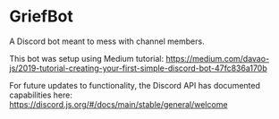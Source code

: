 # GriefBot
A Discord bot meant to mess with channel members.

This bot was setup using Medium tutorial: https://medium.com/davao-js/2019-tutorial-creating-your-first-simple-discord-bot-47fc836a170b

For future updates to functionality, the Discord API has documented capabilities here: https://discord.js.org/#/docs/main/stable/general/welcome